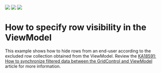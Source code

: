<!-- default badges list -->
![](https://img.shields.io/endpoint?url=https://codecentral.devexpress.com/api/v1/VersionRange/128653210/21.1.5%2B)
[![](https://img.shields.io/badge/Open_in_DevExpress_Support_Center-FF7200?style=flat-square&logo=DevExpress&logoColor=white)](https://supportcenter.devexpress.com/ticket/details/E4174)
[![](https://img.shields.io/badge/📖_How_to_use_DevExpress_Examples-e9f6fc?style=flat-square)](https://docs.devexpress.com/GeneralInformation/403183)
<!-- default badges end -->
# How to specify row visibility in the ViewModel


<p>This example shows how to hide rows from an end-user according to the excluded row collection obtained from the ViewModel. Review the <a href="https://www.devexpress.com/Support/Center/p/KA18591">KA18591: How to synchronize filtered data between the GridControl and ViewModel</a> article for more information.</p>

<br/>


